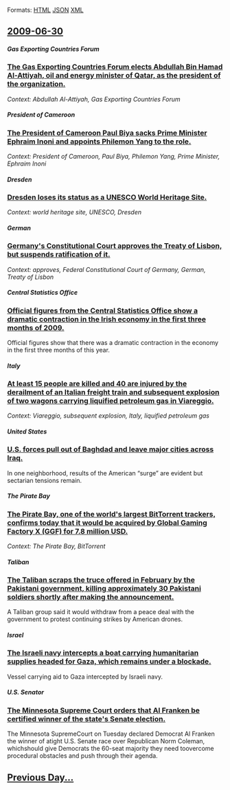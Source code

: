 
Formats: [HTML](2009/06/30/index.html)  [JSON](2009/06/30/index.json)  [XML](2009/06/30/index.xml)  

## [2009-06-30](/news/2009/06/30/index.md)

##### Gas Exporting Countries Forum
### [ The Gas Exporting Countries Forum elects Abdullah Bin Hamad Al-Attiyah, oil and energy minister of Qatar, as the president of the organization. ](/news/2009/06/30/the-gas-exporting-countries-forum-elects-abdullah-bin-hamad-al-attiyah-oil-and-energy-minister-of-qatar-as-the-president-of-the-organizat.md)
_Context: Abdullah Al-Attiyah, Gas Exporting Countries Forum_

##### President of Cameroon
### [ The President of Cameroon Paul Biya sacks Prime Minister Ephraim Inoni and appoints Philemon Yang to the role. ](/news/2009/06/30/the-president-of-cameroon-paul-biya-sacks-prime-minister-ephraim-inoni-and-appoints-philemon-yang-to-the-role.md)
_Context: President of Cameroon, Paul Biya, Philemon Yang, Prime Minister, Ephraim Inoni_

##### Dresden
### [ Dresden loses its status as a UNESCO World Heritage Site. ](/news/2009/06/30/dresden-loses-its-status-as-a-unesco-world-heritage-site.md)
_Context: world heritage site, UNESCO, Dresden_

##### German
### [ Germany's Constitutional Court approves the Treaty of Lisbon, but suspends ratification of it. ](/news/2009/06/30/germany-s-constitutional-court-approves-the-treaty-of-lisbon-but-suspends-ratification-of-it.md)
_Context: approves, Federal Constitutional Court of Germany, German, Treaty of Lisbon_

##### Central Statistics Office
### [ Official figures from the Central Statistics Office show a dramatic contraction in the Irish economy in the first three months of 2009. ](/news/2009/06/30/official-figures-from-the-central-statistics-office-show-a-dramatic-contraction-in-the-irish-economy-in-the-first-three-months-of-2009.md)
Official figures show that there was a dramatic contraction in the economy in the first three months of this year.

##### Italy
### [ At least 15 people are killed and 40 are injured by the derailment of an Italian freight train and subsequent explosion of two wagons carrying liquified petroleum gas in Viareggio. ](/news/2009/06/30/at-least-15-people-are-killed-and-40-are-injured-by-the-derailment-of-an-italian-freight-train-and-subsequent-explosion-of-two-wagons-carry.md)
_Context: Viareggio, subsequent explosion, Italy, liquified petroleum gas_

##### United States
### [ U.S. forces pull out of Baghdad and leave major cities across Iraq. ](/news/2009/06/30/u-s-forces-pull-out-of-baghdad-and-leave-major-cities-across-iraq.md)
In one neighborhood, results of the American “surge” are evident but sectarian tensions remain.

##### The Pirate Bay
### [ The Pirate Bay, one of the world's largest BitTorrent trackers, confirms today that it would be acquired by Global Gaming Factory X (GGF) for 7.8 million USD. ](/news/2009/06/30/the-pirate-bay-one-of-the-world-s-largest-bittorrent-trackers-confirms-today-that-it-would-be-acquired-by-global-gaming-factory-x-ggf-f.md)
_Context: The Pirate Bay, BitTorrent_

##### Taliban
### [ The Taliban scraps the truce offered in February by the Pakistani government, killing approximately 30 Pakistani soldiers shortly after making the announcement. ](/news/2009/06/30/the-taliban-scraps-the-truce-offered-in-february-by-the-pakistani-government-killing-approximately-30-pakistani-soldiers-shortly-after-mak.md)
A Taliban group said it would withdraw from a peace deal with the government to protest continuing strikes by American drones.

##### Israel
### [ The Israeli navy intercepts a boat carrying humanitarian supplies headed for Gaza, which remains under a blockade. ](/news/2009/06/30/the-israeli-navy-intercepts-a-boat-carrying-humanitarian-supplies-headed-for-gaza-which-remains-under-a-blockade.md)
Vessel carrying aid to Gaza intercepted by Israeli navy.

##### U.S. Senator
### [ The Minnesota Supreme Court orders that Al Franken be certified winner of the state's Senate election. ](/news/2009/06/30/the-minnesota-supreme-court-orders-that-al-franken-be-certified-winner-of-the-state-s-senate-election.md)
The Minnesota SupremeCourt on Tuesday declared Democrat Al Franken the winner of atight U.S. Senate race over Republican Norm Coleman, whichshould give Democrats the 60-seat majority they need toovercome procedural obstacles and push through their agenda.

## [Previous Day...](/news/2009/06/29/index.md)

